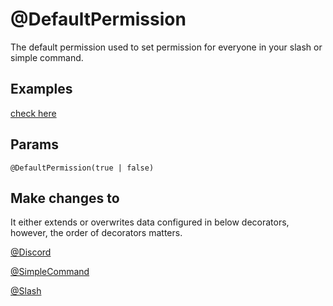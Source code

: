 # @DefaultPermission

The default permission used to set permission for everyone in your slash or simple command.

## Examples

[check here](/docs/decorators/permission)

## Params

`@DefaultPermission(true | false)`

## Make changes to

It either extends or overwrites data configured in below decorators, however, the order of decorators matters.

[@Discord](/docs/decorators/discord)

[@SimpleCommand](/docs/decorators/simeplcommand)

[@Slash](/docs/decorators/slash)
